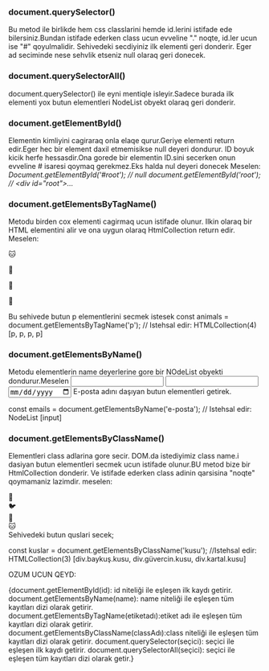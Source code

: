 ### document.querySelector()
Bu metod ile birlikde hem css classlarini hemde id.lerini istifade ede bilersiniz.Bundan istifade ederken class ucun evveline "." noqte, id.ler ucun ise "#" qoyulmalidir. Sehivedeki secdiyiniz ilk elementi geri donderir. Eger ad seciminde nese sehvlik etseniz null olaraq geri donecek.




### document.querySelectorAll()
document.querySelector() ile eyni mentiqle isleyir.Sadece burada ilk elementi yox butun elementleri NodeList obyekt olaraq geri donderir.


### document.getElementById()
Elementin kimliyini cagiraraq onla elaqe qurur.Geriye elementi return edir.Eger hec bir element daxil etmemisikse null deyeri dondurur. ID boyuk kicik herfe hessasdir.Ona gorede bir elementin ID.sini secerken onun evveline # isaresi qoymaq gerekmez.Eks halda nul deyeri donecek 
Meselen:
*Document.getElementById('#root'); // null*
*document.getElementById('root'); // <div id=​"root">​…​</div>*​


### document.getElementsByTagName()
Metodu birden cox elementi cagirmaq ucun istifade olunur. Ilkin olaraq bir HTML elementini alir ve ona uygun olaraq HtmlCollection return edir. Meselen:
<p>🐱</p>
<p>🐰</p>
<p>🐯</p>
<p>🐧</p>
Bu sehivede butun p elementlerini secmek istesek
const animals = document.getElementsByTagName('p'); 
// Istehsal edir:  HTMLCollection(4) [p, p, p, p]



### document.getElementsByName()
Metodu elementlerin name deyerlerine gore bir NOdeList obyekti dondurur.Meselen
<input type="text" name="e-posta">
<input type="tel" name="telefon">
<input type="date" name="tarih">
E-posta adını daşıyan butun elementleri getirek.

const emails = document.getElementsByName('e-posta');
// Istehsal edir: NodeList [input]



### document.getElementsByClassName()
Elementleri class adlarina gore secir. DOM.da istediyimiz class name.i dasiyan butun elementleri secmek ucun istifade olunur.BU metod bize bir HtmlCollection donderir. Ve istifade ederken class adinin qarsisina "noqte" qoymamaniz lazimdir. meselen:
<div class="baykuş kusu">🦉</div>
<div class="güvercin kusu">🐦</div>
<div class="kartal kusu">🦅</div>
<div class="kedi">🐱</div>
Sehivedeki butun quslari secek;

const kuslar = document.getElementsByClassName('kusu');
//Istehsal edir: HTMLCollection(3) [div.baykuş.kusu, div.güvercin.kusu, div.kartal.kusu] 






OZUM UCUN QEYD:

{document.getElementById(id): id niteliği ile eşleşen ilk kaydı getirir.
document.getElementsByName(name): name niteliği ile eşleşen tüm kayıtları dizi olarak  getirir.
document.getElementsByTagName(etiketadı):etiket adı ile eşleşen tüm kayıtları dizi olarak getirir.
document.getElementsByClassName(classAdı):class niteliği ile eşleşen tüm kayıtları dizi olarak getirir.
document.querySelector(seçici): seçici ile eşleşen ilk kaydı getirir.
document.querySelectorAll(seçici): seçici ile eşleşen tüm kayıtları dizi olarak getir.}